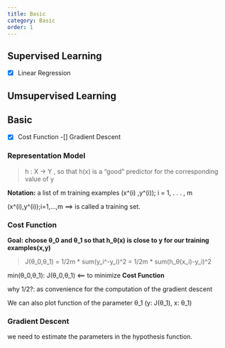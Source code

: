 ```yaml
---
title: Basic
category: Basic
order: 1
---
```


## Supervised Learning

-[x] Linear Regression


## Umsupervised Learning



## Basic

-[x] Cost Function
-[] Gradient Descent


### Representation Model

> h : X → Y , so that h(x) is a “good” predictor for the corresponding value of y

**Notation:**
a list of m training examples (x^(i) ,y^(i)); i = 1, . . . , m

(x^(i),y^(i));i=1,...,m  ==> is called a training set. 



### Cost Function

**Goal: choose θ_0 and θ_1 so that h_θ(x) is close to y for our training examples(x,y)**

> J(θ_0,θ_1) = 1/2m * sum(y_i^-y_i)^2 = 1/2m * sum(h_θ(x_i)-y_i)^2

min(θ_0,θ_1): J(θ_0,θ_1) <== to minimize **Cost Function**

why 1/2?: as convenience for the computation of the gradient descent

We can also plot function of the parameter θ_1 (y: J(θ_1), x: θ_1)


### Gradient Descent

we need to estimate the parameters in the hypothesis function.








